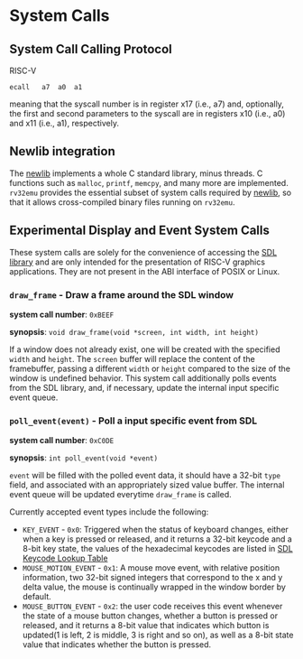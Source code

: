# System Calls

## System Call Calling Protocol

RISC-V
```
ecall	a7	a0	a1
```

meaning that the syscall number is in register x17 (i.e., a7) and, optionally,
the first and second parameters to the syscall are in registers x10 (i.e., a0)
and x11 (i.e., a1), respectively.

## Newlib integration

The [newlib](https://sourceware.org/newlib/) implements a whole C standard library, minus threads. C functions such as `malloc`, `printf`, `memcpy`, and many more are implemented. `rv32emu` provides the essential subset of system calls required by [newlib](https://sourceware.org/newlib/), so that it allows cross-compiled binary files running on `rv32emu`.

## Experimental Display and Event System Calls

These system calls are solely for the convenience of accessing the [SDL library](https://www.libsdl.org/) and are only intended for the presentation of RISC-V graphics applications. They are not present in the ABI interface of POSIX or Linux.

### `draw_frame` - Draw a frame around the SDL window

**system call number**: `0xBEEF`

**synopsis**: `void draw_frame(void *screen, int width, int height)`

If a window does not already exist, one will be created with the specified `width` and `height`. The `screen` buffer will replace the content of the framebuffer, passing a different `width` or `height` compared to the size of the window is undefined behavior. This system call additionally polls events from the SDL library, and, if necessary, update the internal input specific event queue.

### `poll_event(event)` - Poll a input specific event from SDL

**system call number**: `0xC0DE`

**synopsis**: `int poll_event(void *event)`

`event` will be filled with the polled event data, it should have a 32-bit `type` field, and associated with an appropriately sized value buffer. The internal event queue will be updated everytime `draw_frame` is called.

Currently accepted event types include the following:
* `KEY_EVENT` - `0x0`: Triggered when the status of keyboard changes, either when a key is pressed or released, and it returns a 32-bit keycode and a 8-bit key state, the values of the hexadecimal keycodes are listed in [SDL Keycode Lookup Table](https://wiki.libsdl.org/SDLKeycodeLookup)
* `MOUSE_MOTION_EVENT` - `0x1`: A mouse move event, with relative position information, two 32-bit signed integers that correspond to the x and y delta value, the mouse is continually wrapped in the window border by default.
* `MOUSE_BUTTON_EVENT` - `0x2`: the user code receives this event whenever the state of a mouse button changes, whether a button is pressed or released, and it returns a 8-bit value that indicates which button is updated(1 is left, 2 is middle, 3 is right and so on), as well as a 8-bit state value that indicates whether the button is pressed.

